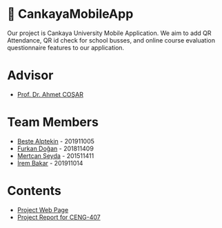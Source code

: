 <h1>📱 CankayaMobileApp</h1>
Our project is Cankaya University Mobile Application. We aim to add QR Attendance, QR id check for school busses, and online course evaluation questionnaire features to our application.

# Advisor
* [Prof. Dr. Ahmet COŞAR](http://www.cankaya.edu.tr/akademik_birimler/cv/Prof.Dr.AhmetCO%C5%9EAR.html)
# Team Members
* [Beste Alptekin](https://github.com/bestealptekin) - 201911005
* [Furkan Doğan](https://github.com/furkan-dogan) - 201811409
* [Mertcan Şeyda](https://github.com/MertcanSeyda) - 201511411
* [İrem Bakar](https://github.com/irembakar) - 201911014
# Contents
* [Project Web Page](https://github.com/CankayaUniversity/ceng-407-408-2022-2023-Cankaya-Mobile-App/wiki/Website)
* [Project Report for CENG-407](https://github.com/CankayaUniversity/ceng-407-408-2022-2023-Cankaya-Mobile-App/blob/main/407_Report_CankayaMobileApp.pdf)
